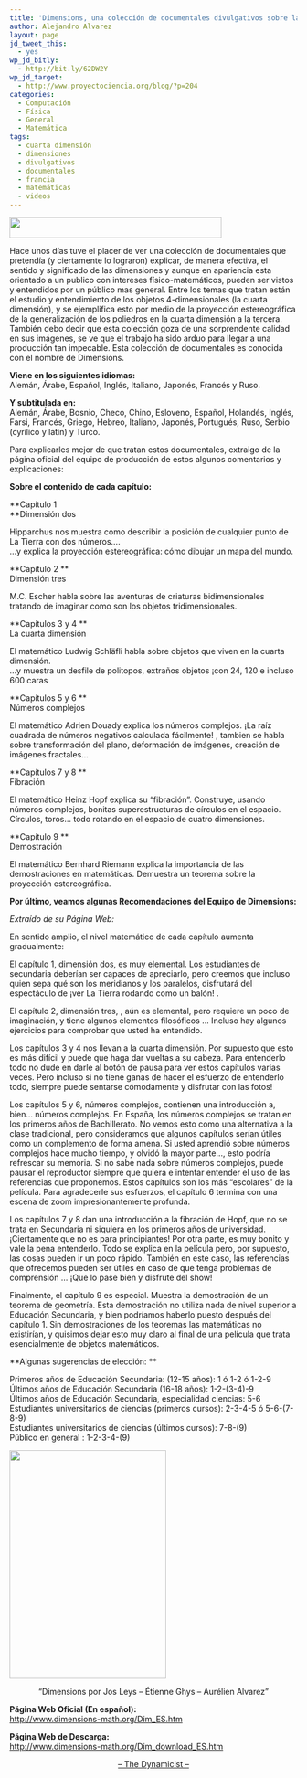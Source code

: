 ```yaml
---
title: 'Dimensions, una colección de documentales divulgativos sobre las dimensiones &#8230;'
author: Alejandro Alvarez
layout: page
jd_tweet_this:
  - yes
wp_jd_bitly:
  - http://bit.ly/62DW2Y
wp_jd_target:
  - http://www.proyectociencia.org/blog/?p=204
categories:
  - Computación
  - Física
  - General
  - Matemática
tags:
  - cuarta dimensión
  - dimensiones
  - divulgativos
  - documentales
  - francia
  - matemáticas
  - videos
---
```

<img class="aligncenter" title="DIMENSIONS" src="http://www.dimensions-math.org/Dim_header.JPG" alt="" width="371" height="36" />

Hace unos días tuve el placer de ver una colección de documentales que pretendía (y ciertamente lo lograron) explicar, de manera efectiva, el sentido y significado de las dimensiones y aunque en apariencia esta orientado a un publico con intereses físico-matemáticos, pueden ser vistos y entendidos por un público mas general. Entre los temas que tratan están el estudio y entendimiento de los objetos 4-dimensionales (la cuarta dimensión), y se ejemplifica esto por medio de la proyección estereográfica de la generalización de los poliedros en la cuarta dimensión a la tercera. También debo decir que esta colección goza de una sorprendente calidad en sus imágenes, se ve que el trabajo ha sido arduo para llegar a una producción tan impecable. Esta colección de documentales es conocida con el nombre de Dimensions.

**Viene en los siguientes idiomas:**  
Alemán, Árabe, Español, Inglés, Italiano, Japonés, Francés y Ruso.

**Y subtitulada en:**  
Alemán, Árabe, Bosnio, Checo, Chino, Esloveno, Español, Holandés, Inglés, Farsi, Francés, Griego, Hebreo, Italiano, Japonés, Portugués, Ruso, Serbio (cyrílico y latín) y Turco.

Para explicarles mejor de que tratan estos documentales, extraigo de la página oficial del equipo de producción de estos algunos comentarios y explicaciones:

**Sobre el contenido de cada capítulo:**

**Capítulo 1  
**Dimensión dos

Hipparchus nos muestra como describir la posición de cualquier punto de La Tierra con dos números&#8230;.  
&#8230;y explica la proyección estereográfica: cómo dibujar un mapa del mundo.

**Capítulo 2 **  
Dimensión tres

M.C. Escher habla sobre las aventuras de criaturas bidimensionales tratando de imaginar como son los objetos tridimensionales.

**Capítulos 3 y 4 **  
La cuarta dimensión

El matemático Ludwig Schläfli habla sobre objetos que viven en la cuarta dimensión.  
&#8230;y muestra un desfile de politopos, extraños objetos ¡con 24, 120 e incluso 600 caras

**Capítulos 5 y 6 **  
Números complejos

El matemático Adrien Douady explica los números complejos. ¡La raíz cuadrada de números negativos calculada fácilmente! , tambien se habla sobre transformación del plano, deformación de imágenes, creación de imágenes fractales&#8230;

**Capítulos 7 y 8 **  
Fibración

El matemático Heinz Hopf explica su &#8220;fibración&#8221;. Construye, usando números complejos, bonitas superestructuras de círculos en el espacio. Círculos, toros&#8230; todo rotando en el espacio de cuatro dimensiones.

**Capítulo 9 **  
Demostración

El matemático Bernhard Riemann explica la importancia de las demostraciones en matemáticas. Demuestra un teorema sobre la proyección estereográfica.

**Por último, veamos algunas Recomendaciones del Equipo de Dimensions:**

*Extraído de su Página Web:*

En sentido amplio, el nivel matemático de cada capítulo aumenta gradualmente:

El capítulo 1, dimensión dos, es muy elemental. Los estudiantes de secundaria deberían ser capaces de apreciarlo, pero creemos que incluso quien sepa qué son los meridianos y los paralelos, disfrutará del espectáculo de ¡ver La Tierra rodando como un balón! .

El capítulo 2, dimensión tres, , aún es elemental, pero requiere un poco de imaginación, y tiene algunos elementos filosóficos &#8230; Incluso hay algunos ejercicios para comprobar que usted ha entendido.

Los capítulos 3 y 4 nos llevan a la cuarta dimensión. Por supuesto que esto es más difícil y puede que haga dar vueltas a su cabeza. Para entenderlo todo no dude en darle al botón de pausa para ver estos capítulos varias veces. Pero incluso si no tiene ganas de hacer el esfuerzo de entenderlo todo, siempre puede sentarse cómodamente y disfrutar con las fotos!

Los capítulos 5 y 6, números complejos, contienen una introducción a, bien&#8230; números complejos. En España, los números complejos se tratan en los primeros años de Bachillerato. No vemos esto como una alternativa a la clase tradicional, pero consideramos que algunos capítulos serían útiles como un complemento de forma amena. Si usted aprendió sobre números complejos hace mucho tiempo, y olvidó la mayor parte&#8230;, esto podría refrescar su memoria. Si no sabe nada sobre números complejos, puede pausar el reproductor siempre que quiera e intentar entender el uso de las referencias que proponemos. Estos capítulos son los más &#8220;escolares&#8221; de la película. Para agradecerle sus esfuerzos, el capítulo 6 termina con una escena de zoom impresionantemente profunda.

Los capítulos 7 y 8 dan una introducción a la fibración de Hopf, que no se trata en Secundaria ni siquiera en los primeros años de universidad. ¡Ciertamente que no es para principiantes! Por otra parte, es muy bonito y vale la pena entenderlo. Todo se explica en la película pero, por supuesto, las cosas pueden ir un poco rápido. También en este caso, las referencias que ofrecemos pueden ser útiles en caso de que tenga problemas de comprensión &#8230; ¡Que lo pase bien y disfrute del show!

Finalmente, el capítulo 9 es especial. Muestra la demostración de un teorema de geometría. Esta demostración no utiliza nada de nivel superior a Educación Secundaria, y bien podríamos haberlo puesto después del capítulo 1. Sin demostraciones de los teoremas las matemáticas no existirían, y quisimos dejar esto muy claro al final de una película que trata esencialmente de objetos matemáticos.

**Algunas sugerencias de elección: **

Primeros años de Educación Secundaria: (12-15 años): 1 ó 1-2 ó 1-2-9  
Últimos años de Educación Secundaria (16-18 años): 1-2-(3-4)-9  
Últimos años de Educación Secundaria, especialidad ciencias: 5-6  
Estudiantes universitarios de ciencias (primeros cursos): 2-3-4-5 ó 5-6-(7-8-9)  
Estudiantes universitarios de ciencias (últimos cursos): 7-8-(9)  
Público en general : 1-2-3-4-(9)

**<img class="aligncenter" title="COVER" src="http://www.dimensions-math.org/COVER_S.JPG" alt="" width="274" height="400" />**

<p style="text-align:center;">
  <p style="text-align:center;">
    &#8220;Dimensions por Jos Leys &#8211; Étienne Ghys &#8211; Aurélien Alvarez&#8221;
  </p>
  
  <p>
    <strong>Página Web Oficial (En español):</strong><br /> <a title="Dimensions" href="http://www.dimensions-math.org/Dim_ES.htm" target="_blank">http://www.dimensions-math.org/Dim_ES.htm</a>
  </p>
  
  <p>
    <strong>Página Web de Descarga:</strong><br /> <a href="http://www.dimensions-math.org/Dim_download_ES.htm" target="_blank">http://www.dimensions-math.org/Dim_download_ES.htm</a>
  </p>
  
  <p style="text-align: center;">
    <a title="The Dynamicist" href="http://thedynamicist.wordpress.com/" target="_blank">&#8211; The Dynamicist &#8211;</a>
  </p>
